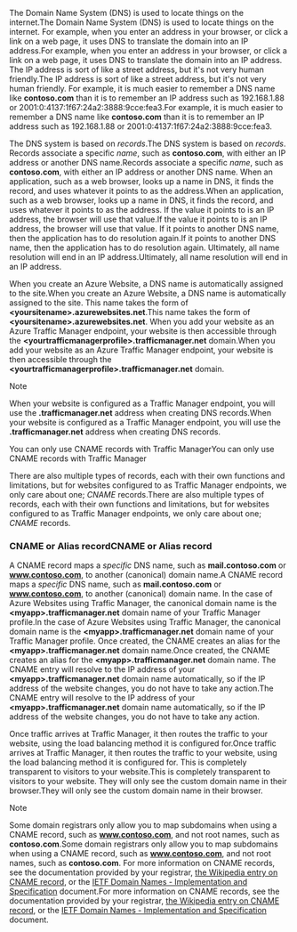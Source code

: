 <span data-ttu-id="bfbb7-101">The Domain Name System (DNS) is used to locate things on the internet.</span><span class="sxs-lookup"><span data-stu-id="bfbb7-101">The Domain Name System (DNS) is used to locate things on the internet.</span></span> <span data-ttu-id="bfbb7-102">For example, when you enter an address in your browser, or click a link on a web page, it uses DNS to translate the domain into an IP address.</span><span class="sxs-lookup"><span data-stu-id="bfbb7-102">For example, when you enter an address in your browser, or click a link on a web page, it uses DNS to translate the domain into an IP address.</span></span> <span data-ttu-id="bfbb7-103">The IP address is sort of like a street address, but it's not very human friendly.</span><span class="sxs-lookup"><span data-stu-id="bfbb7-103">The IP address is sort of like a street address, but it's not very human friendly.</span></span> <span data-ttu-id="bfbb7-104">For example, it is much easier to remember a DNS name like **contoso.com** than it is to remember an IP address such as 192.168.1.88 or 2001:0:4137:1f67:24a2:3888:9cce:fea3.</span><span class="sxs-lookup"><span data-stu-id="bfbb7-104">For example, it is much easier to remember a DNS name like **contoso.com** than it is to remember an IP address such as 192.168.1.88 or 2001:0:4137:1f67:24a2:3888:9cce:fea3.</span></span>

<span data-ttu-id="bfbb7-105">The DNS system is based on *records*.</span><span class="sxs-lookup"><span data-stu-id="bfbb7-105">The DNS system is based on *records*.</span></span> <span data-ttu-id="bfbb7-106">Records associate a specific *name*, such as **contoso.com**, with either an IP address or another DNS name.</span><span class="sxs-lookup"><span data-stu-id="bfbb7-106">Records associate a specific *name*, such as **contoso.com**, with either an IP address or another DNS name.</span></span> <span data-ttu-id="bfbb7-107">When an application, such as a web browser, looks up a name in DNS, it finds the record, and uses whatever it points to as the address.</span><span class="sxs-lookup"><span data-stu-id="bfbb7-107">When an application, such as a web browser, looks up a name in DNS, it finds the record, and uses whatever it points to as the address.</span></span> <span data-ttu-id="bfbb7-108">If the value it points to is an IP address, the browser will use that value.</span><span class="sxs-lookup"><span data-stu-id="bfbb7-108">If the value it points to is an IP address, the browser will use that value.</span></span> <span data-ttu-id="bfbb7-109">If it points to another DNS name, then the application has to do resolution again.</span><span class="sxs-lookup"><span data-stu-id="bfbb7-109">If it points to another DNS name, then the application has to do resolution again.</span></span> <span data-ttu-id="bfbb7-110">Ultimately, all name resolution will end in an IP address.</span><span class="sxs-lookup"><span data-stu-id="bfbb7-110">Ultimately, all name resolution will end in an IP address.</span></span>

<span data-ttu-id="bfbb7-111">When you create an Azure Website, a DNS name is automatically assigned to the site.</span><span class="sxs-lookup"><span data-stu-id="bfbb7-111">When you create an Azure Website, a DNS name is automatically assigned to the site.</span></span> <span data-ttu-id="bfbb7-112">This name takes the form of **&lt;yoursitename&gt;.azurewebsites.net**.</span><span class="sxs-lookup"><span data-stu-id="bfbb7-112">This name takes the form of **&lt;yoursitename&gt;.azurewebsites.net**.</span></span> <span data-ttu-id="bfbb7-113">When you add your website as an Azure Traffic Manager endpoint, your website is then accessible through the **&lt;yourtrafficmanagerprofile&gt;.trafficmanager.net** domain.</span><span class="sxs-lookup"><span data-stu-id="bfbb7-113">When you add your website as an Azure Traffic Manager endpoint, your website is then accessible through the **&lt;yourtrafficmanagerprofile&gt;.trafficmanager.net** domain.</span></span>

> [!NOTE]
> <span data-ttu-id="bfbb7-114">When your website is configured as a Traffic Manager endpoint, you will use the **.trafficmanager.net** address when creating DNS records.</span><span class="sxs-lookup"><span data-stu-id="bfbb7-114">When your website is configured as a Traffic Manager endpoint, you will use the **.trafficmanager.net** address when creating DNS records.</span></span>
> 
> <span data-ttu-id="bfbb7-115">You can only use CNAME records with Traffic Manager</span><span class="sxs-lookup"><span data-stu-id="bfbb7-115">You can only use CNAME records with Traffic Manager</span></span>
> 
> 

<span data-ttu-id="bfbb7-116">There are also multiple types of records, each with their own functions and limitations, but for websites configured to as Traffic Manager endpoints, we only care about one; *CNAME* records.</span><span class="sxs-lookup"><span data-stu-id="bfbb7-116">There are also multiple types of records, each with their own functions and limitations, but for websites configured to as Traffic Manager endpoints, we only care about one; *CNAME* records.</span></span>

### <a name="cname-or-alias-record"></a><span data-ttu-id="bfbb7-117">CNAME or Alias record</span><span class="sxs-lookup"><span data-stu-id="bfbb7-117">CNAME or Alias record</span></span>
<span data-ttu-id="bfbb7-118">A CNAME record maps a *specific* DNS name, such as **mail.contoso.com** or **www.contoso.com**, to another (canonical) domain name.</span><span class="sxs-lookup"><span data-stu-id="bfbb7-118">A CNAME record maps a *specific* DNS name, such as **mail.contoso.com** or **www.contoso.com**, to another (canonical) domain name.</span></span> <span data-ttu-id="bfbb7-119">In the case of Azure Websites using Traffic Manager, the canonical domain name is the **&lt;myapp>.trafficmanager.net** domain name of your Traffic Manager profile.</span><span class="sxs-lookup"><span data-stu-id="bfbb7-119">In the case of Azure Websites using Traffic Manager, the canonical domain name is the **&lt;myapp>.trafficmanager.net** domain name of your Traffic Manager profile.</span></span> <span data-ttu-id="bfbb7-120">Once created, the CNAME creates an alias for the **&lt;myapp>.trafficmanager.net** domain name.</span><span class="sxs-lookup"><span data-stu-id="bfbb7-120">Once created, the CNAME creates an alias for the **&lt;myapp>.trafficmanager.net** domain name.</span></span> <span data-ttu-id="bfbb7-121">The CNAME entry will resolve to the IP address of your **&lt;myapp>.trafficmanager.net** domain name automatically, so if the IP address of the website changes, you do not have to take any action.</span><span class="sxs-lookup"><span data-stu-id="bfbb7-121">The CNAME entry will resolve to the IP address of your **&lt;myapp>.trafficmanager.net** domain name automatically, so if the IP address of the website changes, you do not have to take any action.</span></span>

<span data-ttu-id="bfbb7-122">Once traffic arrives at Traffic Manager, it then routes the traffic to your website, using the load balancing method it is configured for.</span><span class="sxs-lookup"><span data-stu-id="bfbb7-122">Once traffic arrives at Traffic Manager, it then routes the traffic to your website, using the load balancing method it is configured for.</span></span> <span data-ttu-id="bfbb7-123">This is completely transparent to visitors to your website.</span><span class="sxs-lookup"><span data-stu-id="bfbb7-123">This is completely transparent to visitors to your website.</span></span> <span data-ttu-id="bfbb7-124">They will only see the custom domain name in their browser.</span><span class="sxs-lookup"><span data-stu-id="bfbb7-124">They will only see the custom domain name in their browser.</span></span>

> [!NOTE]
> <span data-ttu-id="bfbb7-125">Some domain registrars only allow you to map subdomains when using a CNAME record, such as **www.contoso.com**, and not root names, such as **contoso.com**.</span><span class="sxs-lookup"><span data-stu-id="bfbb7-125">Some domain registrars only allow you to map subdomains when using a CNAME record, such as **www.contoso.com**, and not root names, such as **contoso.com**.</span></span> <span data-ttu-id="bfbb7-126">For more information on CNAME records, see the documentation provided by your registrar, <a href="http://en.wikipedia.org/wiki/CNAME_record">the Wikipedia entry on CNAME record</a>, or the <a href="http://tools.ietf.org/html/rfc1035">IETF Domain Names - Implementation and Specification</a> document.</span><span class="sxs-lookup"><span data-stu-id="bfbb7-126">For more information on CNAME records, see the documentation provided by your registrar, <a href="http://en.wikipedia.org/wiki/CNAME_record">the Wikipedia entry on CNAME record</a>, or the <a href="http://tools.ietf.org/html/rfc1035">IETF Domain Names - Implementation and Specification</a> document.</span></span>
> 
> 

